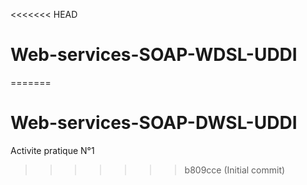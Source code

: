<<<<<<< HEAD
# Web-services-SOAP-WDSL-UDDI
=======
# Web-services-SOAP-DWSL-UDDI
Activite pratique N°1
>>>>>>> b809cce (Initial commit)
